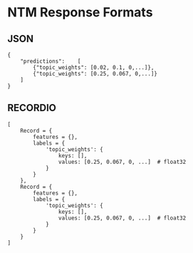 # NTM Response Formats<a name="ntm-in-formats"></a>

## JSON<a name="ntm-json"></a>

```
{
    "predictions":    [
        {"topic_weights": [0.02, 0.1, 0,...]},
        {"topic_weights": [0.25, 0.067, 0,...]}
    ]
}
```

## RECORDIO<a name="ntm-recordio"></a>

```
[
    Record = {
        features = {},
        labels = {
            'topic_weights': {
                keys: [],
                values: [0.25, 0.067, 0, ...]  # float32
            }
        }
    },
    Record = {
        features = {},
        labels = {
            'topic_weights': {
                keys: [],
                values: [0.25, 0.067, 0, ...]  # float32
            }
        }
    }  
]
```